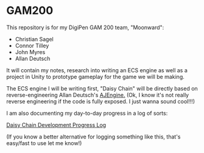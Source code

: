 # GAM200

This repository is for my DigiPen GAM 200 team, "Moonward":
- Christian Sagel
- Connor Tilley
- John Myres
- Allan Deutsch

It will contain my notes, research into writing an ECS engine as well as a project in Unity to prototype gameplay for the game we will be making.

The ECS engine I will be writing first, "Daisy Chain" will be directly based on reverse-engineering Allan Deutsch's [AJEngine.](https://github.com/Masstronaut/aljeengine) (Ok, I know it's not really reverse engineering if the code is fully exposed. I just wanna sound cool!!!)

I am also documenting my day-to-day progress in a log of sorts:

[Daisy Chain Development Progress Log](https://docs.google.com/spreadsheets/d/1owN00AVVGzIan5TGH_BJrXHaZ0YIHjNjQBijRDP-hFw/edit?usp=sharing)

(If you know a better alternative for logging something like this, that's easy/fast to use let me know!)

